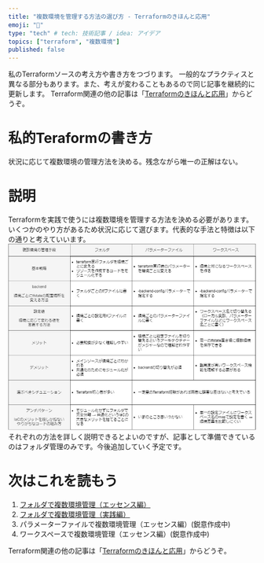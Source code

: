 ```yaml
---
title: "複数環境を管理する方法の選び方 - Terraformのきほんと応用"
emoji: "🍳"
type: "tech" # tech: 技術記事 / idea: アイデア
topics: ["terraform", "複数環境"]
published: false
---
```

私のTerraformソースの考え方や書き方をつづります。
一般的なプラクティスと異なる部分もあります。また、考えが変わることもあるので同じ記事を継続的に更新します。
Terraform関連の他の記事は「[Terraformのきほんと応用](https://zenn.dev/sway/articles/terraform_index_list)」からどうぞ。

# 私的Teraformの書き方
状況に応じて複数環境の管理方法を決める。残念ながら唯一の正解はない。

# 説明
Terraformを実践で使うには複数環境を管理する方法を決める必要があります。いくつかのやり方があるため状況に応じて選びます。代表的な手法と特徴は以下の通りと考えていいます。
![image title](/images/terraform_style_envcomparisontable/terraform_style_envcomparisontable_00.jpg)
それぞれの方法を詳しく説明できるとよいのですが、記事として準備できているのはフォルダ管理のみです。今後追加していく予定です。

# 次はこれを読もう
1. [フォルダで複数環境管理（エッセンス編）](https://zenn.dev/sway/articles/terraform_biginner_envbyfolder)
1. [フォルダで複数環境管理（実践編）](https://zenn.dev/sway/articles/terraform_codebase_wordpress_envbyfolder)
1. パラメーターファイルで複数環境管理（エッセンス編）(鋭意作成中)
1. ワークスペースで複数環境管理（エッセンス編）(鋭意作成中)

Terraform関連の他の記事は「[Terraformのきほんと応用](https://zenn.dev/sway/articles/terraform_index_list)」からどうぞ。
